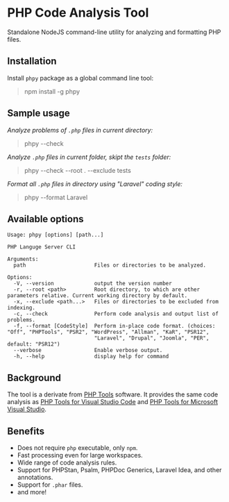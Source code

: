 # PHP Code Analysis Tool

Standalone NodeJS command-line utility for analyzing and formatting PHP files.

## Installation

Install `phpy` package as a global command line tool:

> npm install -g phpy

## Sample usage

_Analyze problems of `.php` files in current directory:_

> phpy --check

_Analyze `.php` files in current folder, skipt the `tests` folder:_

> phpy --check --root . --exclude tests

_Format all `.php` files in directory using "Laravel" coding style:_

> phpy --format Laravel

## Available options

```
Usage: phpy [options] [path...]

PHP Languge Server CLI

Arguments:
  path                      Files or directories to be analyzed.

Options:
  -V, --version             output the version number
  -r, --root <path>         Root directory, to which are other parameters relative. Current working directory by default.
  -x, --exclude <path...>   Files or directories to be excluded from indexing.
  -c, --check               Perform code analysis and output list of problems.
  -f, --format [CodeStyle]  Perform in-place code format. (choices: "Off", "PHPTools", "PSR2", "WordPress", "Allman", "KaR", "PSR12",
                            "Laravel", "Drupal", "Joomla", "PER", default: "PSR12")
  --verbose                 Enable verbose output.
  -h, --help                display help for command
```

## Background

The tool is a derivate from [PHP Tools](https://www.devsense.com/) software. It provides the same code analysis as [PHP Tools for Visual Studio Code](https://docs.devsense.com/vscode/problems/) and [PHP Tools for Microsoft Visual Studio](https://docs.devsense.com/vs/code%20validation/diagnostics/).

## Benefits

- Does not require `php` executable, only `npm`.
- Fast processing even for large workspaces.
- Wide range of code analysis rules.
- Support for PHPStan, Psalm, PHPDoc Generics, Laravel Idea, and other annotations.
- Support for `.phar` files.
- and more!
